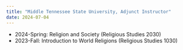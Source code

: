 ```yaml
---
title: "Middle Tennessee State University, Adjunct Instructor"
date: 2024-07-04
---
```

- 2024-Spring: Religion and Society (Religious Studies 2030)
- 2023-Fall: Introduction to World Religions (Religious Studies 1030)
